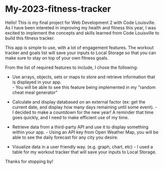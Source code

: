 # My-2023-fitness-tracker

Hello!  This is my final project for Web Development 2 with Code Louisville.  As I have been intereted in improving my health and fitness this year, I was excited to implement the concepts and skills learned from Code Louisville to build this fitness tracker.

This app is simple to use, with a lot of engagement features.  The workout tracker and goals list will save your inputs to Local Storage so that you can make sure to stay on top of your own fitness goals.

From the list of required features to include, I chose the following: 

- Use arrays, objects, sets or maps to store and retrieve information that is displayed in your app.  
      - You will be able to see this feature being implemented in my "random cheat meal generator"

- Calculate and display databased on an external factor (ex: get the current date, and display how many days remaining until some event).
      - I decided to make a countdown for the new year!  A reminder that time goes quickly, and I need to make efficient use of my time.
 
- Retrieve data from a third-party API and use it to display something within your app.
      - Using an API key from Open Weather Map, you will be able to see the daily forecast for any city you desire.

- Visualize data in a user friendly way. (e.g. graph, chart, etc)
      - I used a table for my workout tracker that will save your inputs to Local Storage.  

Thanks for stopping by!
